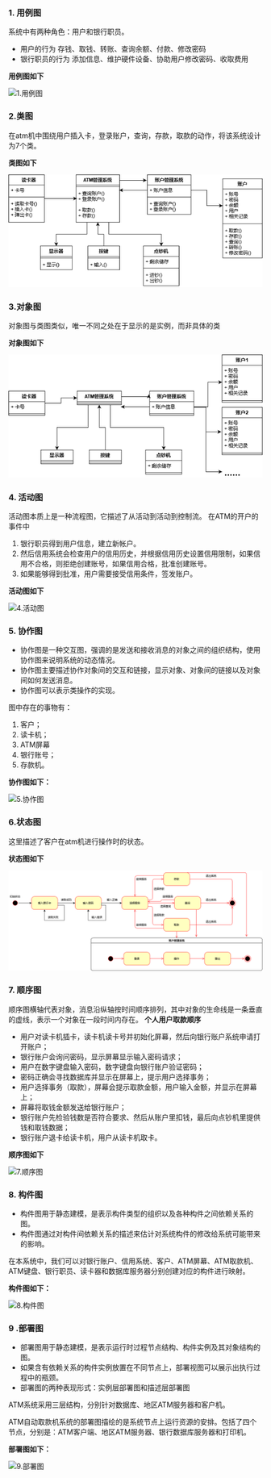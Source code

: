 ### 1. 用例图
系统中有两种角色：用户和银行职员。
+ 用户的行为
存钱、取钱、转账、查询余额、付款、修改密码
+ 银行职员的行为
添加信息、维护硬件设备、协助用户修改密码、收取费用

**用例图如下**

![1.用例图](./1.%E7%94%A8%E4%BE%8B%E5%9B%BE.png)

### 2.类图

在atm机中围绕用户插入卡，登录账户，查询，存款，取款的动作，将该系统设计为7个类。

**类图如下**

![2.类图](./2.%E7%B1%BB%E5%9B%BE.png)

### 3.对象图

对象图与类图类似，唯一不同之处在于显示的是实例，而非具体的类

**对象图如下**

![3.对象图](./3.%E5%AF%B9%E8%B1%A1%E5%9B%BE.png)

### 4. 活动图
活动图本质上是一种流程图，它描述了从活动到活动到控制流。
在ATM的开户的事件中
1. 银行职员得到用户信息，建立新帐户。
2. 然后信用系统会检查用户的信用历史，并根据信用历史设置信用限制，如果信用不合格，则拒绝创建账号，如果信用合格，批准创建账号。
3. 如果能够得到批准，用户需要接受信用条件，签发账户。

**活动图如下**

![4.活动图](./4.%E6%B4%BB%E5%8A%A8%E5%9B%BE.png)

### 5. 协作图

- 协作图是一种交互图，强调的是发送和接收消息的对象之间的组织结构，使用协作图来说明系统的动态情况。 
- 协作图主要描述协作对象间的交互和链接，显示对象、对象间的链接以及对象间如何发送消息。 
- 协作图可以表示类操作的实现。 

图中存在的事物有：

1. 客户；
2. 读卡机；
3. ATM屏幕
4. 银行账号；
5. 存款机。

**协作图如下：**

![5.协作图](./5.%E5%8D%8F%E4%BD%9C%E5%9B%BE.png)

### 6.状态图

这里描述了客户在atm机进行操作时的状态。

**状态图如下**

![6.状态图](./6.%E7%8A%B6%E6%80%81%E5%9B%BE.png)

### 7. 顺序图
顺序图横轴代表对象，消息沿纵轴按时间顺序排列，其中对象的生命线是一条垂直的虚线，表示一个对象在一段时间内存在。
**个人用户取款顺序**
+ 用户对读卡机插卡，读卡机读卡号并初始化屏幕，然后向银行账户系统申请打开账户；
+ 银行账户会询问密码，显示屏幕显示输入密码请求；
+ 用户在数字键盘输入密码，数字键盘向银行账户验证密码；
+ 密码正确会寻找数据库并显示在屏幕上，提示用户选择事务；
+ 用户选择事务（取款），屏幕会提示取款金额，用户输入金额，并显示在屏幕上；
+ 屏幕将取钱金额发送给银行账户；
+ 银行账户先检验钱数是否符合要求、然后从账户里扣钱，最后向点钞机里提供钱和取钱数据；
+ 银行账户退卡给读卡机，用户从读卡机取卡。

**顺序图如下**

![7.顺序图](./7.%E9%A1%BA%E5%BA%8F%E5%9B%BE.png)

### 8. 构件图

- 构件图用于静态建模，是表示构件类型的组织以及各种构件之间依赖关系的图。
- 构件图通过对构件间依赖关系的描述来估计对系统构件的修改给系统可能带来的影响。

在本系统中，我们可以对银行账户、信用系统、客户、ATM屏幕、ATM取款机、ATM键盘、银行职员、读卡器和数据库服务器分别创建对应的构件进行映射。

**构件图如下：**

![8.构件图](./8.%E6%9E%84%E4%BB%B6%E5%9B%BE.png)

### 9 .部署图

- 部署图用于静态建模，是表示运行时过程节点结构、构件实例及其对象结构的图。
- 如果含有依赖关系的构件实例放置在不同节点上，部署视图可以展示出执行过程中的瓶颈。
- 部署图的两种表现形式：实例层部署图和描述层部署图

ATM系统采用三层结构，分别针对数据库、地区ATM服务器和客户机。

ATM自动取款机系统的部署图描绘的是系统节点上运行资源的安排。包括了四个节点，分别是：ATM客户端、地区ATM服务器、银行数据库服务器和打印机。

**部署图如下：**

![9.部署图](./9.%E9%83%A8%E7%BD%B2%E5%9B%BE.png)
